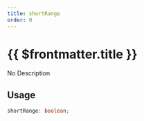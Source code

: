 ```yaml
---
title: shortRange
order: 0
---
```


# {{ $frontmatter.title }}

No Description

## Usage

```ts
shortRange: boolean;
```
